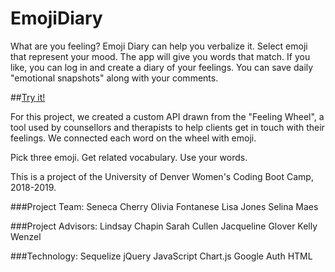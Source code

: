 # EmojiDiary

What are you feeling? Emoji Diary can help you verbalize it. Select emoji that represent your mood. The app will give you words that match. If you like, you can log in and create a diary of your feelings. You can save daily "emotional snapshots" along with your comments.

##[Try it!](https://protected-shore-68318.herokuapp.com/)

For this project, we created a custom API drawn from the "Feeling Wheel", a tool used by counsellors and therapists to help clients get in touch with their feelings. We connected each word on the wheel with emoji.

Pick three emoji. Get related vocabulary. Use your words.

This is a project of the University of Denver Women's Coding Boot Camp, 2018-2019.

###Project Team:
Seneca Cherry
Olivia Fontanese
Lisa Jones
Selina Maes

###Project Advisors:
Lindsay Chapin
Sarah Cullen
Jacqueline Glover
Kelly Wenzel

###Technology:
Sequelize
jQuery
JavaScript
Chart.js
Google Auth
HTML





